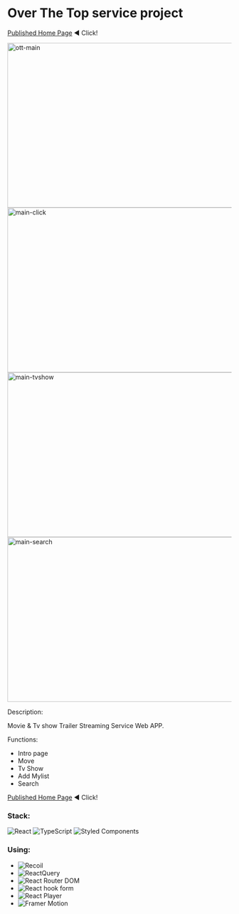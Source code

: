 # Over The Top service project

[Published Home Page](https://kimute.github.io/ott-app/) ◀︎ Click!

<img width="700" height="370" alt="ott-main" src="https://user-images.githubusercontent.com/51284158/174287373-58b8e871-6ac8-4dcb-bede-cadaa18a457c.png">

<img width="700" height="370" alt="main-click" src="https://user-images.githubusercontent.com/51284158/174289212-8d887f94-c24c-4859-94e5-7ea87c1e0d54.png">
<img width="700" height="370" alt="main-tvshow" src="https://user-images.githubusercontent.com/51284158/174289275-53ea3600-e6a5-461b-9258-0f66500ba183.png">
<img width="700" height="370" alt="main-search" src="https://user-images.githubusercontent.com/51284158/174289349-fce439c5-fc3e-4c94-bd9c-a205016a74c3.png">


Description:

Movie & Tv show Trailer Streaming Service Web APP.


Functions:
- Intro page
- Move
- Tv Show
- Add Mylist
- Search

[Published Home Page](https://kimute.github.io/ott-app/) ◀︎ Click!

### Stack:

<img alt="React" src ="https://img.shields.io/badge/React-v17.0.2-61DAFB.svg?&style=for-the-badge&logo=React&logoColor=61DAFB"/>
<img alt="TypeScript" src ="https://img.shields.io/badge/TypeScript-v4.5.5-3178C6.svg?&style=for-the-badge&logo=TypeScript&logoColor=3178C6"/>
<img alt="Styled Components" src ="https://img.shields.io/badge/Styled_Components-5.3.3-DB7093.svg?&style=for-the-badge&logo=StyledComponents&logoColor=DB7093"/>

### Using:

- <img alt="Recoil" src ="https://img.shields.io/badge/Recoil-0.6.1-0078D4.svg?&style=for-the-badge&logo=Recoil&logoColor=0078D4"/>
- <img alt="ReactQuery" src ="https://img.shields.io/badge/React_Query-3.34.14-FF4154.svg?&style=for-the-badge&logo=ReactQuery&logoColor=FF4154"/>
- <img alt="React Router DOM" src ="https://img.shields.io/badge/React_Router_DOM-5.3.0-CA4245.svg?&style=for-the-badge&logo=ReactRouterDOM&logoColor=CA4245"/>
- <img alt="React hook form" src ="https://img.shields.io/badge/React_Hook_form-5.3.0-4285F4.svg?&style=for-the-badge&logo=ReactHookForm&logoColor=4285F4"/>
- <img alt="React Player" src ="https://img.shields.io/badge/React_Player-5.3.0-000000.svg?&style=for-the-badge&logo=ReactPlayer&logoColor=000000"/>
- <img alt="Framer Motion" src ="https://img.shields.io/badge/Framer_Motion-6.2.4-0055FF.svg?&style=for-the-badge&logo=FramerMotion&logoColor=0055FF"/>
